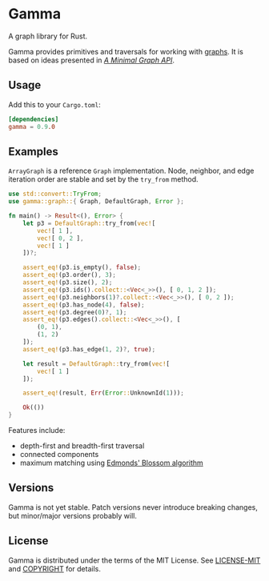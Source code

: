 # Gamma

A graph library for Rust.

Gamma provides primitives and traversals for working with [graphs](https://en.wikipedia.org/wiki/Graph_theory). It is based on ideas presented in *[A Minimal Graph API](https://depth-first.com/articles/2020/01/06/a-minimal-graph-api/)*.

## Usage

Add this to your `Cargo.toml`:

```toml
[dependencies]
gamma = 0.9.0
```

## Examples

`ArrayGraph` is a reference `Graph` implementation. Node, neighbor, and
edge iteration order are stable and set by the `try_from` method.

```rust
use std::convert::TryFrom;
use gamma::graph::{ Graph, DefaultGraph, Error };

fn main() -> Result<(), Error> {
    let p3 = DefaultGraph::try_from(vec![
        vec![ 1 ],
        vec![ 0, 2 ],
        vec![ 1 ]
    ])?;

    assert_eq!(p3.is_empty(), false);
    assert_eq!(p3.order(), 3);
    assert_eq!(p3.size(), 2);
    assert_eq!(p3.ids().collect::<Vec<_>>(), [ 0, 1, 2 ]);
    assert_eq!(p3.neighbors(1)?.collect::<Vec<_>>(), [ 0, 2 ]);
    assert_eq!(p3.has_node(4), false);
    assert_eq!(p3.degree(0)?, 1);
    assert_eq!(p3.edges().collect::<Vec<_>>(), [
        (0, 1),
        (1, 2)
    ]);
    assert_eq!(p3.has_edge(1, 2)?, true);

    let result = DefaultGraph::try_from(vec![
        vec![ 1 ]
    ]);

    assert_eq!(result, Err(Error::UnknownId(1)));

    Ok(())
}
```

Features include:

- depth-first and breadth-first traversal
- connected components
- maximum matching using [Edmonds' Blossom algorithm](https://depth-first.com/articles/2020/09/28/edmonds-blossom-algorithm-part-1-cast-of-characters/)

## Versions

Gamma is not yet stable. Patch versions never introduce breaking changes, but minor/major versions probably will.

## License

Gamma is distributed under the terms of the MIT License. See
[LICENSE-MIT](LICENSE-MIT) and [COPYRIGHT](COPYRIGHT) for details.